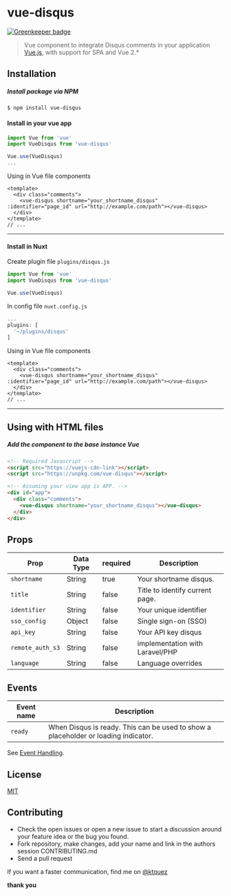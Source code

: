 # vue-disqus

[![Greenkeeper badge](https://badges.greenkeeper.io/ktquez/vue-disqus.svg)](https://greenkeeper.io/)
> Vue component to integrate Disqus comments in your application [Vue.js](http://vuejs.org/), with support for SPA and Vue 2.*


## Installation

##### Install package via NPM

```shell
$ npm install vue-disqus
```

#### Install in your vue app
```javascript
import Vue from 'vue'
import VueDisqus from 'vue-disqus'

Vue.use(VueDisqus)
...
```

Using in Vue file components
```vue
<template>
  <div class="comments">
    <vue-disqus shortname="your_shortname_disqus" :identifier="page_id" url="http://example.com/path"></vue-disqus>
  </div>
</template>
// ...
```

---

#### Install in Nuxt
Create plugin file `plugins/disqus.js`

```javascript
import Vue from 'vue'
import VueDisqus from 'vue-disqus'

Vue.use(VueDisqus)

```

In config file `nuxt.config.js`
```javascript
...
plugins: [
  '~/plugins/disqus'
]

```

Using in Vue file components
```vue
<template>
  <div class="comments">
    <vue-disqus shortname="your_shortname_disqus" :identifier="page_id" url="http://example.com/path"></vue-disqus>
  </div>
</template>
// ...
```

---

## Using with HTML files
##### Add the component to the base instance Vue

```html
<!-- Required Javascript -->
<script src="https://vuejs-cdn-link"></script>
<script src="https://unpkg.com/vue-disqus"></script>
```

```html
<!-- Assuming your view app is APP. -->
<div id="app">
  <div class="comments">
    <vue-disqus shortname="your_shortname_disqus"></vue-disqus>
  </div>
</div>
```

## Props

Prop            | Data Type  | required  | Description
--------------- | ---------- | --------- | -----------
`shortname`     | String     | true      | Your shortname disqus.
`title`         | String     | false     | Title to identify current page.
`identifier`    | String     | false     | Your unique identifier
`sso_config`    | Object     | false     | Single sign-on (SSO)
`api_key`       | String     | false     | Your API key disqus
`remote_auth_s3`| String     | false     | implementation with Laravel/PHP
`language`      | String     | false     | Language overrides

## Events

Event name | Description
---------- | -----------
`ready`    | When Disqus is ready. This can be used to show a placeholder or loading indicator.


See [Event Handling](https://vuejs.org/v2/guide/events.html).

## License

[MIT](https://github.com/ktquez/vue-disqus/blob/master/LICENSE)

## Contributing
- Check the open issues or open a new issue to start a discussion around your feature idea or the bug you found.
- Fork repository, make changes, add your name and link in the authors session CONTRIBUTING.md
- Send a pull request

If you want a faster communication, find me on [@ktquez](https://twitter.com/ktquez)

**thank you**
